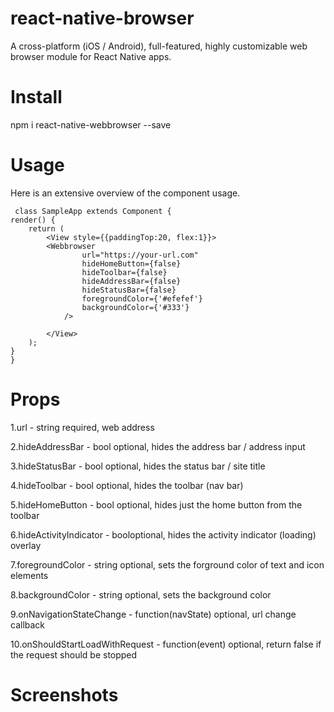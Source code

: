 # react-native-browser
A cross-platform (iOS / Android), full-featured, highly customizable web browser module for React Native apps.
# Install
npm i react-native-webbrowser --save
# Usage
Here is an extensive overview of the component usage.



            
     class SampleApp extends Component {
    render() {
        return (
            <View style={{paddingTop:20, flex:1}}> 
            <Webbrowser
                    url="https://your-url.com"
                    hideHomeButton={false}
                    hideToolbar={false}
                    hideAddressBar={false}
                    hideStatusBar={false}
                    foregroundColor={'#efefef'}
                    backgroundColor={'#333'}
                />
                
            </View>
        );
    }
    }

# Props
1.url - string required, web address

2.hideAddressBar - bool optional, hides the address bar / address input

3.hideStatusBar - bool optional, hides the status bar / site title

4.hideToolbar - bool optional, hides the toolbar (nav bar)

5.hideHomeButton - bool optional, hides just the home button from the toolbar

6.hideActivityIndicator - booloptional, hides the activity indicator (loading) overlay

7.foregroundColor - string optional, sets the forground color of text and icon elements

8.backgroundColor - string optional, sets the background color

9.onNavigationStateChange - function(navState) optional, url change callback

10.onShouldStartLoadWithRequest - function(event) optional, return false if the request should be stopped


# Screenshots

